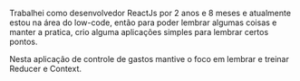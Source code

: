 Trabalhei como desenvolvedor ReactJs por 2 anos e 8 meses e atualmente estou na área do low-code, então para poder lembrar algumas coisas e manter a pratica, crio alguma aplicações simples para lembrar certos pontos.

Nesta aplicação de controle de gastos mantive o foco em lembrar e treinar Reducer e Context.
